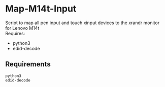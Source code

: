 # Map-M14t-Input
Script to map all pen input and touch xinput devices to the xrandr monitor for Lenovo M14t  
Requires:
  - python3
  - edid-decode

## Requirements
```
python3 
edid-decode
```


